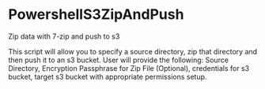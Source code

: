PowershellS3ZipAndPush
======================

Zip data with 7-zip and push to s3

This script will allow you to specify a source directory, zip that directory and then push it to an s3 bucket.
User will provide the following: Source Directory, Encryption Passphrase for Zip File (Optional), credentials for s3 bucket, target s3 bucket with appropriate permissions setup.
